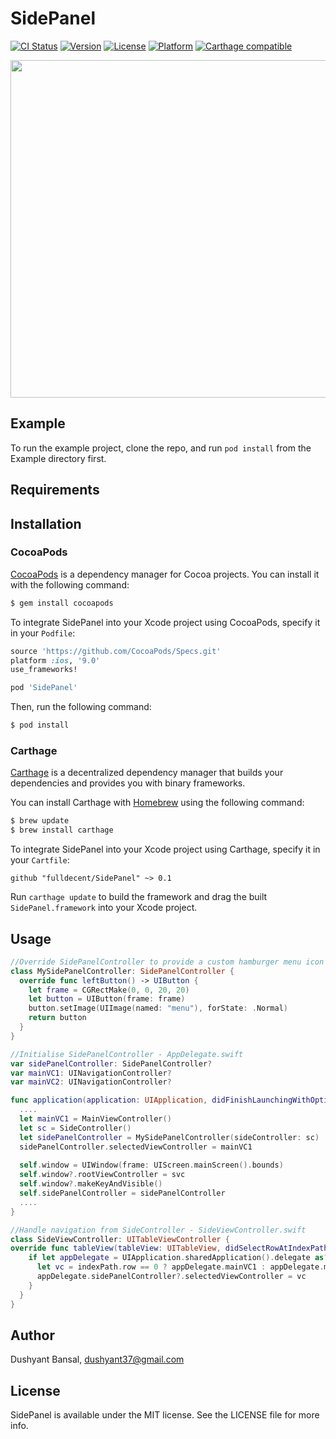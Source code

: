 # SidePanel

[![CI Status](http://img.shields.io/travis/fulldecent/SidePanel.svg?style=flat)](https://travis-ci.org/fulldecent/SidePanel)
[![Version](https://img.shields.io/cocoapods/v/SidePanel.svg?style=flat)](http://cocoadocs.org/docsets/SidePanel)
[![License](https://img.shields.io/cocoapods/l/SidePanel.svg?style=flat)](http://cocoadocs.org/docsets/SidePanel)
[![Platform](https://img.shields.io/cocoapods/p/SidePanel.svg?style=flat)](http://cocoadocs.org/docsets/SidePanel)
[![Carthage compatible](https://img.shields.io/badge/Carthage-compatible-4BC51D.svg?style=flat)](https://github.com/Carthage/Carthage)

<img src="Assets/sidepanel-demo-gif.gif" height="540" align="center"/>

## Example

To run the example project, clone the repo, and run `pod install` from the Example directory first.


## Requirements


## Installation

### CocoaPods

[CocoaPods](http://cocoapods.org) is a dependency manager for Cocoa projects. You can install it with the following command:

```bash
$ gem install cocoapods
```

To integrate SidePanel into your Xcode project using CocoaPods, specify it in your `Podfile`:

```ruby
source 'https://github.com/CocoaPods/Specs.git'
platform :ios, '9.0'
use_frameworks!

pod 'SidePanel'
```

Then, run the following command:

```bash
$ pod install
```


### Carthage

[Carthage](https://github.com/Carthage/Carthage) is a decentralized dependency manager that builds your dependencies and provides you with binary frameworks.

You can install Carthage with [Homebrew](http://brew.sh/) using the following command:

```bash
$ brew update
$ brew install carthage
```

To integrate SidePanel into your Xcode project using Carthage, specify it in your `Cartfile`:

```ogdl
github "fulldecent/SidePanel" ~> 0.1
```

Run `carthage update` to build the framework and drag the built `SidePanel.framework` into your Xcode project.

## Usage

```swift
//Override SidePanelController to provide a custom hamburger menu icon
class MySidePanelController: SidePanelController {
  override func leftButton() -> UIButton {
    let frame = CGRectMake(0, 0, 20, 20)
    let button = UIButton(frame: frame)
    button.setImage(UIImage(named: "menu"), forState: .Normal)
    return button
  }
}

//Initialise SidePanelController - AppDelegate.swift
var sidePanelController: SidePanelController?
var mainVC1: UINavigationController?
var mainVC2: UINavigationController?

func application(application: UIApplication, didFinishLaunchingWithOptions launchOptions: [NSObject: AnyObject]?) -> Bool {
  ....
  let mainVC1 = MainViewController()
  let sc = SideController()
  let sidePanelController = MySidePanelController(sideController: sc)
  sidePanelController.selectedViewController = mainVC1
  
  self.window = UIWindow(frame: UIScreen.mainScreen().bounds)
  self.window?.rootViewController = svc
  self.window?.makeKeyAndVisible()
  self.sidePanelController = sidePanelController
  ....
}

//Handle navigation from SideController - SideViewController.swift
class SideViewController: UITableViewController {
override func tableView(tableView: UITableView, didSelectRowAtIndexPath indexPath: NSIndexPath) {
    if let appDelegate = UIApplication.sharedApplication().delegate as? AppDelegate {
      let vc = indexPath.row == 0 ? appDelegate.mainVC1 : appDelegate.mainVC2
      appDelegate.sidePanelController?.selectedViewController = vc
    }
  }
}
```


## Author

Dushyant Bansal, dushyant37@gmail.com


## License

SidePanel is available under the MIT license. See the LICENSE file for more info.
